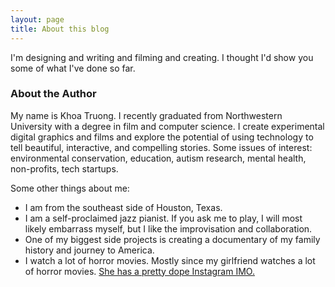 ```yaml
---
layout: page
title: About this blog
---
```


I'm designing and writing and filming and creating. I thought I'd show you some of what I've done so far.

### About the Author

My name is Khoa Truong. I recently graduated from Northwestern University with a degree in film and computer science. I create experimental digital graphics and films and explore the potential of using technology to tell beautiful, interactive, and compelling stories. Some issues of interest: environmental conservation, education, autism research, mental health, non-profits, tech startups.

Some other things about me:

* I am from the southeast side of Houston, Texas.
* I am a self-proclaimed jazz pianist. If you ask me to play, I will most likely embarrass myself, but I like the improvisation and collaboration.
* One of my biggest side projects is creating a documentary of my family history and journey to America.
* I watch a lot of horror movies. Mostly since my girlfriend watches a lot of horror movies. [She has a pretty dope Instagram IMO.](https://www.instagram.com/byzantineilse)
